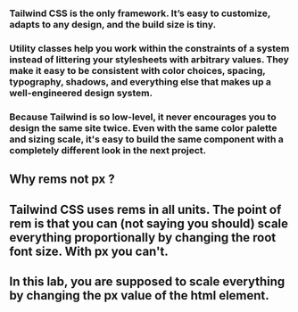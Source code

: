 ### Tailwind CSS is the only framework. It’s easy to customize, adapts to any design, and the build size is tiny.

### Utility classes help you work within the constraints of a system instead of littering your stylesheets with arbitrary values. They make it easy to be consistent with color choices, spacing, typography, shadows, and everything else that makes up a well-engineered design system.

### Because Tailwind is so low-level, it never encourages you to design the same site twice. Even with the same color palette and sizing scale, it's easy to build the same component with a completely different look in the next project.



## Why rems not px ?

## Tailwind CSS uses rems in all units. The point of rem is that you can (not saying you should) scale everything proportionally by changing the root font size. With px you can't.

## In this lab, you are supposed to scale everything by changing the px value of the html element.
